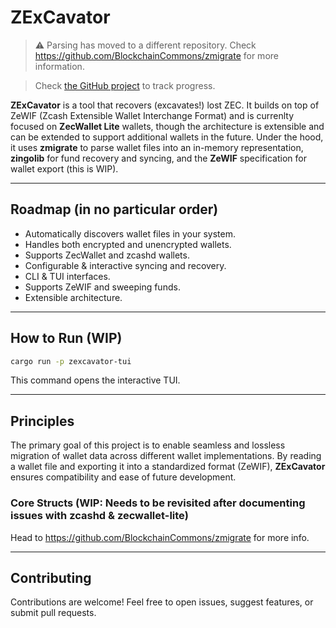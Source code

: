 # ZExCavator

> ⚠️ Parsing has moved to a different repository. Check https://github.com/BlockchainCommons/zmigrate for more information.

> Check [the GitHub project](https://github.com/orgs/zingolabs/projects/9) to track progress.

**ZExCavator** is a tool that recovers (excavates!) lost ZEC.
It builds on top of ZeWIF (Zcash Extensible Wallet Interchange Format) and is currenlty focused on **ZecWallet Lite** wallets, though the architecture is extensible and can be extended to support additional wallets in the future. Under the hood, it uses **zmigrate** to parse
wallet files into an in-memory representation, **zingolib** for fund recovery and syncing, and the **ZeWIF** specification for wallet export (this is WIP).

---

## Roadmap (in no particular order)

- Automatically discovers wallet files in your system.
- Handles both encrypted and unencrypted wallets.
- Supports ZecWallet and zcashd wallets.
- Configurable & interactive syncing and recovery.
- CLI & TUI interfaces.
- Supports ZeWIF and sweeping funds.
- Extensible architecture.

---

## How to Run (WIP)

```bash
cargo run -p zexcavator-tui
```

This command opens the interactive TUI.

---

## Principles

The primary goal of this project is to enable seamless and lossless migration of wallet data across different wallet implementations.
By reading a wallet file and exporting it into a standardized format (ZeWIF), **ZExCavator** ensures compatibility and ease of future development.

### Core Structs (WIP: Needs to be revisited after documenting issues with zcashd & zecwallet-lite)

Head to https://github.com/BlockchainCommons/zmigrate for more info.

---

## Contributing

Contributions are welcome! Feel free to open issues, suggest features, or submit pull requests.
